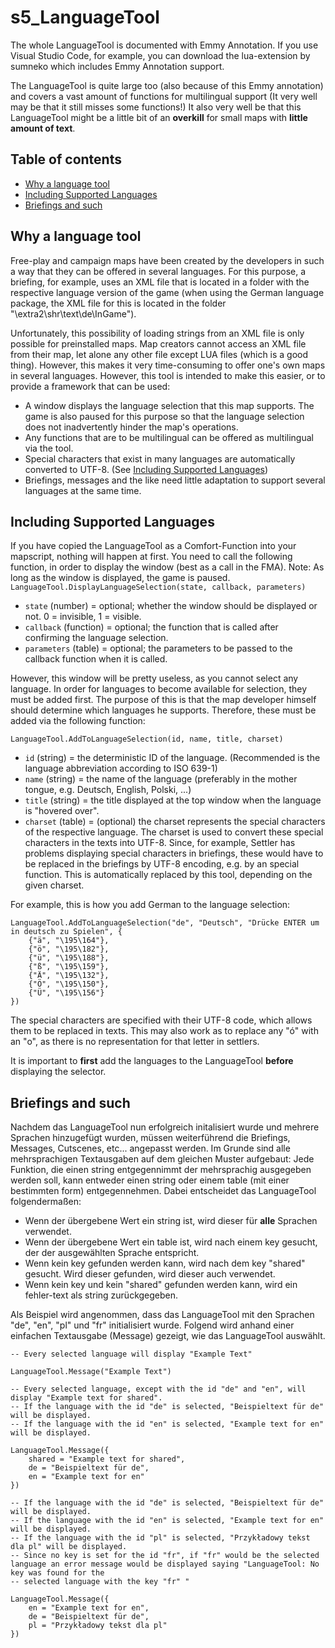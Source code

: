 # s5_LanguageTool
The whole LanguageTool is documented with Emmy Annotation. If you use Visual Studio Code, for example, you can download the lua-extension by sumneko which includes Emmy Annotation support.

The LanguageTool is quite large too (also because of this Emmy annotation) and covers a vast amount of functions for multilingual support (It very well may be that it still misses some functions!) It also very well be that this LanguageTool might be a little bit of an **overkill** for small maps with **little amount of text**.

## Table of contents
* [Why a language tool](#why-a-language-tool)
* [Including Supported Languages](#including-supported-languages)
* [Briefings and such](#briefings-and-such)

## Why a language tool

Free-play and campaign maps have been created by the developers in such a way that they can be offered in several languages. For this purpose, a briefing, for example, uses an XML file that is located in a folder with the respective language version of the game (when using the German language package, the XML file for this is located in the folder "\extra2\shr\text\de\InGame").

Unfortunately, this possibility of loading strings from an XML file is only possible for preinstalled maps. Map creators cannot access an XML file from their map, let alone any other file except LUA files (which is a good thing). However, this makes it very time-consuming to offer one's own maps in several languages.
However, this tool is intended to make this easier, or to provide a framework that can be used:

* A window displays the language selection that this map supports. The game is also paused for this purpose so that the language selection does not inadvertently hinder the map's operations.
* Any functions that are to be multilingual can be offered as multilingual via the tool.
* Special characters that exist in many languages are automatically converted to UTF-8. (See [Including Supported Languages](#including-supported-languages))
* Briefings, messages and the like need little adaptation to support several languages at the same time.

## Including Supported Languages

If you have copied the LanguageTool as a Comfort-Function into your mapscript, nothing will happen at first. You need to call the following function, in order to display the window (best as a call in the FMA). Note: As long as the window is displayed, the game is paused.
`LanguageTool.DisplayLanguageSelection(state, callback, parameters)`
* `state` (number) = optional; whether the window should be displayed or not. 0 = invisible, 1 = visible.
* `callback` (function) = optional; the function that is called after confirming the language selection.
* `parameters` (table) = optional; the parameters to be passed to the callback function when it is called.

However, this window will be pretty useless, as you cannot select any language.
In order for languages to become available for selection, they must be added first. The purpose of this is that the map developer himself should determine which languages he supports. Therefore, these must be added via the following function:

`LanguageTool.AddToLanguageSelection(id, name, title, charset)`
* `id` (string) = the deterministic ID of the language. (Recommended is the language abbreviation according to ISO 639-1)
* `name` (string) = the name of the language (preferably in the mother tongue, e.g. Deutsch, English, Polski, ...)
* `title` (string) = the title displayed at the top window when the language is "hovered over".
* `charset` (table) = (optional) the charset represents the special characters of the respective language. The charset is used to convert these special characters in the texts into UTF-8. Since, for example, Settler has problems displaying special characters in briefings, these would have to be replaced in the briefings by UTF-8 encoding, e.g. by an special function. This is automatically replaced by this tool, depending on the given charset.

For example, this is how you add German to the language selection: 
```
LanguageTool.AddToLanguageSelection("de", "Deutsch", "Drücke ENTER um in deutsch zu Spielen", {
    {"ä", "\195\164"},
    {"ö", "\195\182"},
    {"ü", "\195\188"},
    {"ß", "\195\159"},
    {"Ä", "\195\132"},
    {"Ö", "\195\150"},
    {"Ü", "\195\156"}
})
```
The special characters are specified with their UTF-8 code, which allows them to be replaced in texts. This may also work as to replace any "ó" with an "o", as there is no representation for that letter in settlers.

It is important to **first** add the languages to the LanguageTool **before** displaying the selector.

## Briefings and such

Nachdem das LanguageTool nun erfolgreich initalisiert wurde und mehrere Sprachen hinzugefügt wurden, müssen weiterführend die Briefings, Messages, Cutscenes, etc... angepasst werden. Im Grunde sind alle mehrsprachigen Textausgaben auf dem gleichen Muster aufgebaut: Jede Funktion, die einen string entgegennimmt der mehrsprachig ausgegeben werden soll, kann entweder einen string oder einem table (mit einer bestimmten form) entgegennehmen. Dabei entscheidet das LanguageTool folgendermaßen:

* Wenn der übergebene Wert ein string ist, wird dieser für **alle** Sprachen verwendet.
* Wenn der übergebene Wert ein table ist, wird nach einem key gesucht, der der ausgewählten Sprache entspricht.
* Wenn kein key gefunden werden kann, wird nach dem key "shared" gesucht. Wird dieser gefunden, wird dieser auch verwendet.
* Wenn kein key und kein "shared" gefunden werden kann, wird ein fehler-text als string zurückgegeben.

Als Beispiel wird angenommen, dass das LanguageTool mit den Sprachen "de", "en", "pl" und "fr" initialisiert wurde. Folgend wird anhand einer einfachen Textausgabe (Message) gezeigt, wie das LanguageTool auswählt.

```
-- Every selected language will display "Example Text"

LanguageTool.Message("Example Text") 

-- Every selected language, except with the id "de" and "en", will display "Example text for shared".
-- If the language with the id "de" is selected, "Beispieltext für de" will be displayed.
-- If the language with the id "en" is selected, "Example text for en" will be displayed.

LanguageTool.Message({
    shared = "Example text for shared",
    de = "Beispieltext für de",
    en = "Example text for en"
})

-- If the language with the id "de" is selected, "Beispieltext für de" will be displayed.
-- If the language with the id "en" is selected, "Example text for en" will be displayed.
-- If the language with the id "pl" is selected, "Przykładowy tekst dla pl" will be displayed.
-- Since no key is set for the id "fr", if "fr" would be the selected language an error message would be displayed saying "LanguageTool: No key was found for the
-- selected language with the key "fr" "

LanguageTool.Message({
    en = "Example text for en",
    de = "Beispieltext für de",
    pl = "Przykładowy tekst dla pl"
})
```
